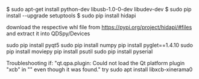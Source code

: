 

$ sudo apt-get install python-dev libusb-1.0-0-dev libudev-dev
$ sudo pip install --upgrade setuptools
$ sudo pip install hidapi

download the respective whl file from
https://pypi.org/project/hidapi/#files
and extract it into QDSpy/Devices

sudo pip install pyqt5
sudo pip install numpy
pip install pyglet==1.4.10
sudo pip install moviepy
pip install psutil
sudo pip install pyserial

Troubleshooting
if:
"qt.qpa.plugin: Could not load the Qt platform plugin "xcb" in "" even though it was found."
try
sudo apt install libxcb-xinerama0
